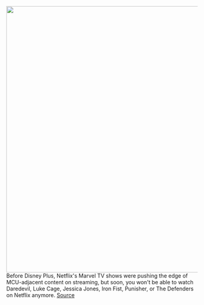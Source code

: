 <img src='https://cdn.vox-cdn.com/thumbor/s-bwM7YWJRKRH_b8H4rNjcY3yPY=/0x0:3000x2001/1200x800/filters:focal(1260x761:1740x1241)/cdn.vox-cdn.com/uploads/chorus_image/image/70498805/002_GT_103_Unit_05488R4.0.jpg' width='700px' /><br/>
Before Disney Plus, Netflix's Marvel TV shows were pushing the edge of MCU-adjacent content on streaming, but soon, you won't be able to watch Daredevil, Luke Cage, Jessica Jones, Iron Fist, Punisher, or The Defenders on Netflix anymore.
<a href='https://www.theverge.com/2022/2/11/22929364/netflix-disney-daredevil-iron-fist-luke-cage-jessica-jones-punisher-marvel'> Source <a/>